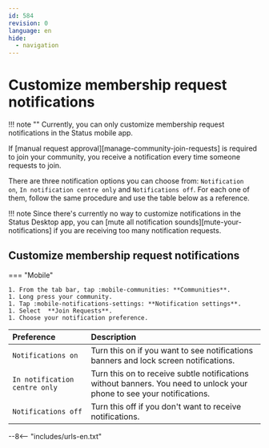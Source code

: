 ```yaml
---
id: 584
revision: 0
language: en
hide:
  - navigation
---
```


# Customize membership request notifications

!!! note ""
    Currently, you can only customize membership request notifications in the Status mobile app.

 If [manual request approval][manage-community-join-requests] is required to join your community, you receive a notification every time someone requests to join.  

There are three notification options you can choose from: `Notification on`, `In notification centre only` and `Notifications off`. For each one of them, follow the same procedure and use the table below as a reference.

!!! note
    Since there's currently no way to customize notifications in the Status Desktop app, you can [mute all notification sounds][mute-your-notifications] if you are receiving too many notification requests.

## Customize membership request notifications

=== "Mobile"

    1. From the tab bar, tap :mobile-communities: **Communities**.
    1. Long press your community.
    1. Tap :mobile-notifications-settings: **Notification settings**.
    1. Select  **Join Requests**.
    1. Choose your notification preference.
    
| Preference | Description |
|:---|:---|
| `Notifications on`| Turn this on if you want to see notifications banners and lock screen notifications. |
| `In notification centre only` |Turn this on to receive subtle notifications without banners. You need to unlock your phone to see your notifications. |
| `Notifications off` | Turn this off if you don't want to receive notifications. |

--8<-- "includes/urls-en.txt"
